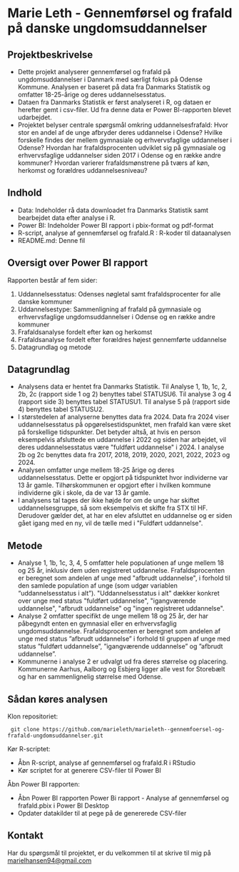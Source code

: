 # Marie Leth - Gennemførsel og frafald på danske ungdomsuddannelser

 
## Projektbeskrivelse
- Dette projekt analyserer gennemførsel og frafald på ungdomsuddannelser i Danmark med særligt fokus på Odense Kommune. Analysen er baseret på data fra Danmarks Statistik og omfatter 18-25-årige og deres uddannelsesstatus.
- Dataen fra Danmarks Statistik er først analyseret i R, og dataen er herefter gemt i csv-filer. Ud fra denne data er Power BI-rapporten blevet udarbejdet.
- Projektet belyser centrale spørgsmål omkring uddannelsesfrafald: Hvor stor en andel af de unge afbryder deres uddannelse i Odense? Hvilke forskelle findes der mellem gymnasiale og erhvervsfaglige uddannelser i Odense? Hvordan har frafaldsprocenten udviklet sig på gymnasiale og erhvervsfaglige uddannelser siden 2017 i Odense og en række andre kommuner? Hvordan varierer frafaldsmønstrene på tværs af køn, herkomst og forældres uddannelsesniveau? 

## Indhold
- Data: Indeholder rå data downloadet fra Danmarks Statistik samt bearbejdet data efter analyse i R.
- Power BI: Indeholder Power BI rapport i pbix-format og pdf-format
- R-script, analyse af gennemførsel og frafald.R : R-koder til dataanalysen
- README.md: Denne fil

## Oversigt over Power BI rapport
Rapporten består af fem sider:
1.	Uddannelsesstatus: Odenses nøgletal samt frafaldsprocenter for alle danske kommuner
2.	Uddannelsestype: Sammenligning af frafald på gymnasiale og erhvervsfaglige ungdomsuddannelser i Odense og en række andre kommuner
3.	Frafaldsanalyse fordelt efter køn og herkomst
4.	Frafaldsanalyse fordelt efter forældres højest gennemførte uddannelse
5.	Datagrundlag og metode


## Datagrundlag
- Analysens data er hentet fra Danmarks Statistik. Til Analyse 1, 1b, 1c, 2, 2b, 2c (rapport side 1 og 2) benyttes tabel STATUSU6. Til analyse 3 og 4 (rapport side 3) benyttes tabel STATUSU1. Til analyse 5 på (rapport side 4) benyttes tabel STATUSU2.
- I størstedelen af analyserne benyttes data fra 2024. Data fra 2024 viser uddannelsesstatus på opgørelsestidspunktet, men frafald kan være sket på forskellige tidspunkter. Det betyder altså, at hvis en person eksempelvis afsluttede en uddannelse i 2022 og siden har arbejdet, vil deres uddannelsesstatus være "fuldført uddannelse" i 2024.  I analyse 2b og 2c benyttes data fra 2017, 2018, 2019, 2020, 2021, 2022, 2023 og 2024.
- Analysen omfatter unge mellem 18-25 årige og deres uddannelsesstatus. Dette er opgjort på tidspunktet hvor individerne var 13 år gamle. Tilhørskommunen er opgjort efter i hvilken kommune individerne gik i skole, da de var 13 år gamle.
- I analysens tal tages der ikke højde for om de unge har skiftet uddannelsesgruppe, så som eksempelvis et skifte fra STX til HF. Derudover gælder det, at har en elev afsluttet en uddannelse og er siden gået igang med en ny, vil de tælle med i "Fuldført uddannelse".


## Metode 
- Analyse 1, 1b, 1c, 3, 4, 5 omfatter hele populationen af unge mellem 18 og 25 år, inklusiv dem uden registreret uddannelse. Frafaldsprocenten er beregnet som andelen af unge med "afbrudt uddannelse", i forhold til den samlede population af unge (som udgør variablen “uddannelsesstatus i alt”). "Uddannelsesstatus i alt" dækker konkret over unge med status "fuldført uddannelse", "igangværende uddannelse", "afbrudt uddannelse" og "ingen registreret uddannelse".
- Analyse 2 omfatter specifikt de unge mellem 18 og 25 år, der har påbegyndt enten en gymnasial eller en erhvervsfaglig ungdomsuddannelse. Frafaldsprocenten er beregnet som andelen af unge med status ”afbrudt uddannelse” i forhold til gruppen af unge med status ”fuldført uddannelse”, ”igangværende uddannelse” og ”afbrudt uddannelse”.
- Kommunerne i analyse 2 er udvalgt ud fra deres størrelse og placering. Kommunerne Aarhus, Aalborg og Esbjerg ligger alle vest for Storebælt og har en sammenlignelig størrelse med Odense.

## Sådan køres analysen
Klon repositoriet: 
 
     git clone https://github.com/marieleth/marieleth--gennemfoersel-og-frafald-ungdomsuddannelser.git

Kør R-scriptet: 
- Åbn R-script, analyse af gennemførsel og frafald.R  i RStudio
- Kør scriptet for at generere CSV-filer til Power BI

Åbn Power BI rapporten: 
- Åbn Power BI rapporten Power Bi rapport - Analyse af gennemførsel og frafald.pbix i Power BI Desktop
- Opdater datakilder til at pege på de genererede CSV-filer

## Kontakt
Har du spørgsmål til projektet, er du velkommen til at skrive til mig på marielhansen94@gmail.com

